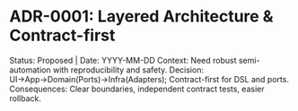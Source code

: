 ﻿# ADR-0001: Layered Architecture & Contract-first
Status: Proposed | Date: YYYY-MM-DD
Context: Need robust semi-automation with reproducibility and safety.
Decision: UI→App→Domain(Ports)→Infra(Adapters); Contract-first for DSL and ports.
Consequences: Clear boundaries, independent contract tests, easier rollback.


